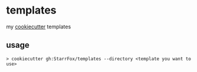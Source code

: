 # templates

my [cookiecutter](https://github.com/cookiecutter/cookiecutter) templates

## usage

```shell
> cookiecutter gh:StarrFox/templates --directory <template you want to use>
```
